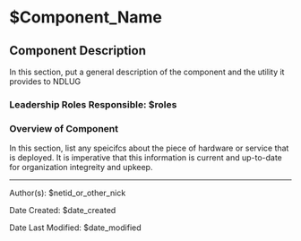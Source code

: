 # $Component_Name

## Component Description

In this section, put a general description of the component and the utility it provides to NDLUG

### Leadership Roles Responsible: $roles

### Overview of Component

In this section, list any speicifcs about the piece of hardware or service that is deployed. It is imperative that this information is current and up-to-date for organization integreity and upkeep. 

----

Author(s): $netid_or_other_nick

Date Created: $date_created

Date Last Modified: $date_modified
